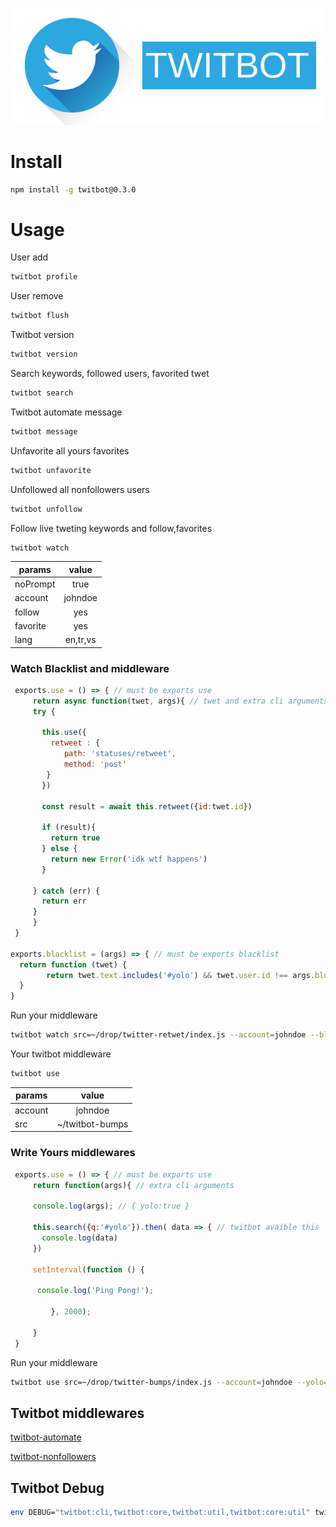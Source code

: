 <p align="center">
  <img src="./logo.png" />
</p>

# Install
```sh
npm install -g twitbot@0.3.0
```
# Usage
User add
```sh
twitbot profile
```

User remove
```sh
twitbot flush
```

Twitbot version
```sh
twitbot version
```

Search keywords, followed users, favorited twet
```sh
twitbot search
```

Twitbot automate message
```sh
twitbot message
```

Unfavorite all yours favorites
```sh
twitbot unfavorite
```

Unfollowed all nonfollowers users
```sh
twitbot unfollow
```

Follow live tweting keywords and follow,favorites
```sh
twitbot watch
```

| params        | value         |
| ------------- |:-------------:|
| noPrompt     | true |
| account     | johndoe      |
| follow | yes      |
| favorite | yes      |
| lang | en,tr,vs     |

### Watch Blacklist and middleware

```js
 exports.use = () => { // must be exports use
	 return async function(twet, args){ // twet and extra cli arguments
     try {

       this.use({
         retweet : {
       		path: 'statuses/retweet',
       		method: 'post'
       	}
       })

       const result = await this.retweet({id:twet.id})

       if (result){
         return true
       } else {
         return new Error('idk wtf happens')
       }

     } catch (err) {
       return err
     }
	 }
 }

exports.blacklist = (args) => { // must be exports blacklist
  return function (twet) {
  		return twet.text.includes('#yolo') && twet.user.id !== args.blockid;
  }
}
```
Run your middleware
```sh
twitbot watch src=~/drop/twitter-retwet/index.js --account=johndoe --blockid=1243434
```


Your twitbot middleware
```sh
twitbot use
```
| params        | value         |
| ------------- |:-------------:|
| account     | johndoe      |
| src | ~/twitbot-bumps      |

### Write Yours middlewares

```js
 exports.use = () => { // must be exports use
	 return function(args){ // extra cli arguments

     console.log(args); // { yolo:true }

     this.search({q:'#yolo'}).then( data => { // twitbot avaible this
       console.log(data)
     })

     setInterval(function () {

      console.log('Ping Pong!');

		 }, 2000);

	 }
 }
```
Run your middleware
```sh
twitbot use src=~/drop/twitter-bumps/index.js --account=johndoe --yolo=true
```

## Twitbot middlewares
[twitbot-automate]()

[twitbot-nonfollowers]()

## Twitbot Debug

```sh
env DEBUG="twitbot:cli,twitbot:core,twitbot:util,twitbot:core:util" twitbot search
```

